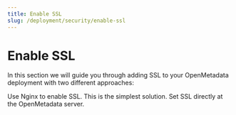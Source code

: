 ```yaml
---
title: Enable SSL
slug: /deployment/security/enable-ssl
---
```


# Enable SSL

In this section we will guide you through adding SSL to your OpenMetadata deployment with two different approaches:

<InlineCalloutContainer>
  <InlineCallout
    color="violet-70"
    bold="Use Nginx"
    icon="add_moderator"
    href="/deployment/security/enable-ssl/nginx"
  >
    Use Nginx to enable SSL. This is the simplest solution.
  </InlineCallout>
  <InlineCallout
    color="violet-70"
    bold="Use the OpenMetadata Server"
    icon="add_moderator"
    href="/deployment/security/enable-ssl/openmetadata-server"
  >
    Set SSL directly at the OpenMetadata server.
  </InlineCallout>
</InlineCalloutContainer>
